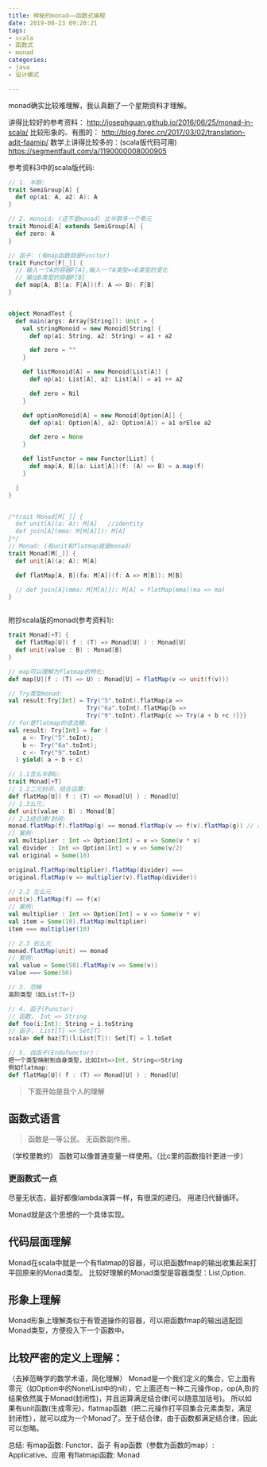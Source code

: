 ```yaml
---
title: 神秘的monad——函数式编程
date: 2019-08-23 09:20:21
tags: 
- scala
- 函数式
- monad
categories: 
- java
- 设计模式

---
```


monad确实比较难理解，我认真翻了一个星期资料才理解。

讲得比较好的参考资料：
http://josephguan.github.io/2016/06/25/monad-in-scala/
比较形象的、有图的：
http://blog.forec.cn/2017/03/02/translation-adit-faamip/
数学上讲得比较多的：(scala版代码可用)
https://segmentfault.com/a/1190000008000905

参考资料3中的scala版代码:
```scala
// 1. 半群:
trait SemiGroup[A] {
  def op(a1: A, a2: A): A
}

// 2. monoid: (还不是monad) 比半群多一个零元
trait Monoid[A] extends SemiGroup[A] {
  def zero: A
}

// 函子: (有map函数就是Functor)
trait Functor[F[_]] {
  // 输入一个A的容器F[A],输入一个A类型=>B类型的变化
  // 输出B类型的容器F[B]
  def map[A, B](a: F[A])(f: A => B): F[B]
}


object MonadTest {
  def main(args: Array[String]): Unit = {
    val stringMonoid = new Monoid[String] {
      def op(a1: String, a2: String) = a1 + a2

      def zero = ""
    }

    def listMonoid[A] = new Monoid[List[A]] {
      def op(a1: List[A], a2: List[A]) = a1 ++ a2

      def zero = Nil
    }

    def optionMonoid[A] = new Monoid[Option[A]] {
      def op(a1: Option[A], a2: Option[A]) = a1 orElse a2

      def zero = None
    }

    def listFunctor = new Functor[List] {
      def map[A, B](a: List[A])(f: (A) => B) = a.map(f)
    }

  }
}


/*trait Monad[M[_]] {
  def unit[A](a: A): M[A]   //identity
  def join[A](mma: M[M[A]]): M[A]
}*/
// Monad: (有unit和flatmap就是monad)
trait Monad[M[_]] {
  def unit[A](a: A): M[A]

  def flatMap[A, B](fa: M[A])(f: A => M[B]): M[B]

  // def join[A](mma: M[M[A]]): M[A] = flatMap(mma)(ma => ma)
}



```


附抄scala版的monad(参考资料1):
```scala
trait Monad[+T] {
  def flatMap[U]( f : (T) => Monad[U] ) : Monad[U]
  def unit(value : B) : Monad[B]
}

// map可以理解为flatmap的特化:
def map[U](f : (T) => U) : Monad[U] = flatMap(v => unit(f(v)))

// Try类型monad:
val result:Try[Int] = Try("5".toInt).flatMap{a =>
                      Try("6a".toInt).flatMap{b =>
                      Try("9".toInt).flatMap{c => Try(a + b +c )}}}
// for是flatmap的语法糖:
val result: Try[Int] = for (
    a <- Try("5".toInt);
    b <- Try("6a".toInt);
    c <- Try("9".toInt)
  ) yield( a + b + c)

// 1.1含幺半群G: 
trait Monad[+T]
// 1.2二元封闭、结合运算:
def flatMap[U]( f : (T) => Monad[U] ) : Monad[U]
// 1.3幺元:
def unit(value : B) : Monad[B] 
// 2.1结合律/封闭:
monad.flatMap(f).flatMap(g) == monad.flatMap(v => f(v).flatMap(g)) // associativity
// 案例:
val multiplier : Int => Option[Int] = v => Some(v * v)
val divider : Int => Option[Int] = v => Some(v/2)
val original = Some(10)

original.flatMap(multiplier).flatMap(divider) ===
original.flatMap(v => multiplier(v).flatMap(divider))
    
// 2.2 左幺元
unit(x).flatMap(f) == f(x)
// 案例:
val multiplier : Int => Option[Int] = v => Some(v * v)
val item = Some(10).flatMap(multiplier)
item === multiplier(10)

// 2.3 右幺元
monad.flatMap(unit) == monad
// 案例:
val value = Some(50).flatMap(v => Some(v))
value === Some(50)

// 3. 范畴
高阶类型（如List[T+]）

// 4. 函子(Functor)
// 函数， Int => String
def foo(i:Int): String = i.toString
// 函子， List[T] => Set[T]
scala> def baz[T](l:List[T]): Set[T] = l.toSet

// 5. 自函子(Endofunctor)：
把一个类型映射到自身类型，比如Int=>Int, String=>String 
例如flatmap:
def flatMap[U]( f : (T) => Monad[U] ) : Monad[U]
```



> 下面开始是我个人的理解

## 函数式语言
> 函数是一等公民。
无函数副作用。

（学校里教的）
函数可以像普通变量一样使用。（比c里的函数指针更进一步）

### 更函数式一点
尽量无状态，最好都像lambda演算一样，有很深的递归。
用递归代替循环。

Monad就是这个思想的一个具体实现。
## 代码层面理解
Monad在scala中就是一个有flatmap的容器，可以把函数fmap的输出收集起来打平回原来的Monad类型。
比较好理解的Monad类型是容器类型：List,Option. 
## 形象上理解
Monad形象上理解类似于有管道操作的容器，可以把函数fmap的输出适配回Monad类型，方便投入下一个函数中。

## 比较严密的定义上理解：
（去掉范畴学的数学术语，简化理解）
Monad是一个我们定义的集合，它上面有零元（如Option中的None\List中的nil），它上面还有一种二元操作op，op(A,B)的结果依然属于Monad(封闭性)，并且运算满足结合律(可以随意加括号)。
所以如果有unit函数(生成零元)，flatmap函数（把二元操作打平回集合元素类型，满足封闭性），就可以成为一个Monad了。至于结合律，由于函数都满足结合律，因此可以忽略。

总结: 
有map函数: Functor、函子
有ap函数（参数为函数的map）: Applicative、应用
有flatmap函数: Monad


